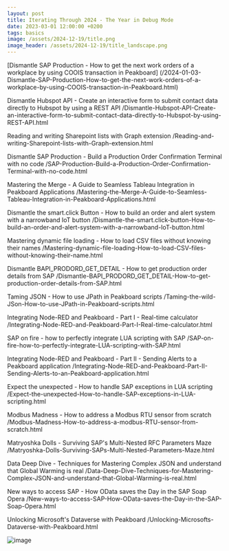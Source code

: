 ```yaml
---
layout: post
title: Iterating Through 2024 - The Year in Debug Mode
date: 2023-03-01 12:00:00 +0200
tags: basics
image: /assets/2024-12-19/title.png
image_header: /assets/2024-12-19/title_landscape.png
---
```





[Dismantle SAP Production - How to get the next work orders of a workplace by using COOIS transaction in Peakboard]
(/2024-01-03-Dismantle-SAP-Production-How-to-get-the-next-work-orders-of-a-workplace-by-using-COOIS-transaction-in-Peakboard.html)


Dismantle Hubspot API - Create an interactive form to submit contact data directly to Hubspot by using a REST API
/Dismantle-Hubspot-API-Create-an-interactive-form-to-submit-contact-data-directly-to-Hubspot-by-using-REST-API.html

Reading and writing Sharepoint lists with Graph extension
/Reading-and-writing-Sharepoint-lists-with-Graph-extension.html

Dismantle SAP Production - Build a Production Order Confirmation Terminal with no code
/SAP-Production-Build-a-Production-Order-Confirmation-Terminal-with-no-code.html

Mastering the Merge - A Guide to Seamless Tableau Integration in Peakboard Applications
/Mastering-the-Merge-A-Guide-to-Seamless-Tableau-Integration-in-Peakboard-Applications.html

Dismantle the smart.click Button - How to build an order and alert system with a narrowband IoT button
/Dismantle-the-smart.click-button-How-to-build-an-order-and-alert-system-with-a-narrowband-IoT-button.html

Mastering dynamic file loading - How to load CSV files without knowing their names
/Mastering-dynamic-file-loading-How-to-load-CSV-files-without-knowing-their-name.html

Dismantle BAPI_PRODORD_GET_DETAIL - How to get production order details from SAP
/Dismantle-BAPI_PRODORD_GET_DETAIL-How-to-get-production-order-details-from-SAP.html

Taming JSON - How to use JPath in Peakboard scripts
/Taming-the-wild-JSon-How-to-use-JPath-in-Peakboard-scripts.html

Integrating Node-RED and Peakboard - Part I - Real-time calculator
/Integrating-Node-RED-and-Peakboard-Part-I-Real-time-calculator.html


SAP on fire - how to perfectly integrate LUA scripting with SAP
/SAP-on-fire-how-to-perfectly-integrate-LUA-scripting-with-SAP.html

Integrating Node-RED and Peakboard - Part II - Sending Alerts to a Peakboard application
/Integrating-Node-RED-and-Peakboard-Part-II-Sending-Alerts-to-an-Peakboard-application.html

Expect the unexpected - How to handle SAP exceptions in LUA scripting
/Expect-the-unexpected-How-to-handle-SAP-exceptions-in-LUA-scripting.html

Modbus Madness - How to address a Modbus RTU sensor from scratch
/Modbus-Madness-How-to-address-a-modbus-RTU-sensor-from-scratch.html

Matryoshka Dolls - Surviving SAP's Multi-Nested RFC Parameters Maze
/Matryoshka-Dolls-Surviving-SAPs-Multi-Nested-Parameters-Maze.html

Data Deep Dive - Techniques for Mastering Complex JSON and understand that Global Warming is real
/Data-Deep-Dive-Techniques-for-Mastering-Complex-JSON-and-understand-that-Global-Warming-is-real.html

New ways to access SAP - How OData saves the Day in the SAP Soap Opera
/New-ways-to-access-SAP-How-OData-saves-the-Day-in-the-SAP-Soap-Opera.html

Unlocking Microsoft's Dataverse with Peakboard
/Unlocking-Microsofts-Dataverse-with-Peakboard.html






![image](/assets/2024-12-19/010.png)
